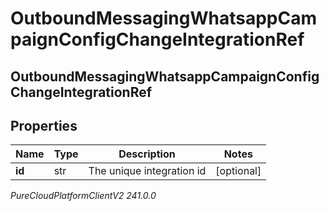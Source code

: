 # OutboundMessagingWhatsappCampaignConfigChangeIntegrationRef

## OutboundMessagingWhatsappCampaignConfigChangeIntegrationRef

## Properties

|Name | Type | Description | Notes|
|------------ | ------------- | ------------- | -------------|
| **id** | str | The unique integration id | [optional] |



_PureCloudPlatformClientV2 241.0.0_
